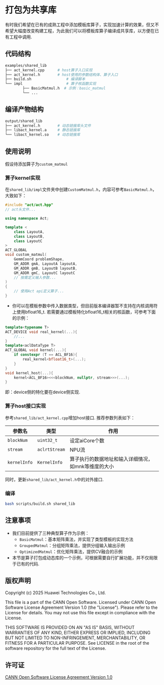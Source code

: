 # 打包为共享库

有时我们希望在已有的成熟工程中添加模板库算子，实现加速计算的效果，但又不希望大幅度改变构建工程，为此我们可以将模板库算子编译成共享库，以方便在已有工程中调用.

## 代码结构

```bash
examples/shared_lib
├── act_kernel.cpp      # host算子入口实现
├── act_kernel.h        # host使用的参数结构体、算子入口
├── build.sh                # 编译脚本
└── impl                    # 算子核函数实现
        ├── BasicMatmul.h  # 示例：basic_matmul
        └── ...
```

## 编译产物结构

```bash
output/shared_lib
├── act_kernel.h        # 动态链接库头文件
├── libact_kernel.a     # 静态链接库
└── libact_kernel.so    # 动态链接库
```

## 使用说明

假设待添加算子为`custom_matmul`

### 算子kernel实现

在`shared_lib/impl`文件夹中创建`CustomMatmul.h`，内容可参考`BasicMatmul.h`，大致如下：

```cpp
#include "act/act.hpp"
// act头文件...

using namespace Act;

template <
    class LayoutA,
    class LayoutB,
    class LayoutC
>
ACT_GLOBAL
void custom_matmul(
    GemmCoord problemShape,
    GM_ADDR gmA, LayoutA layoutA,
    GM_ADDR gmB, LayoutB layoutB,
    GM_ADDR gmC, LayoutC layoutC
    // 按需定义输入参数...
)
{
    // 使用Act api定义算子...
}
```
- 你可以在模板参数中传入数据类型，但目前版本编译器暂不支持在内核调用符上使用bfloat16_t. 若需要通过模板特化bfloat16_t相关的核函数，可参考下面的示例：
```cpp
template<typename T>
ACT_DEVICE void real_kernel(...){
    //...
}
template<aclDataType T>
ACT_GLOBAL void kernel(...){
    if constexpr (T == ACL_BF16){
        real_kernel<bfloat16_t>(...);
    }
}
void kernel_host(...){
    kernel<ACL_BF16><<<blockNum, nullptr, stream>>>(...);
}
```
即：device侧的特化要在device侧实现.
### 算子host接口实现

参考`shared_lib/act_kernel.cpp`增加host接口.
推荐参数列表如下：

| 参数名           | 类型             | 作用               |
| ---------------- | ---------------- | ------------------ |
| `blockNum`       | `uint32_t`       | 设定aiCore个数     |
| `stream`         | `aclrtStream`    | NPU流              |
| `kernelInfo` | `KernelInfo` | 算子执行的数据地址和输入详细情况，如mnk等维度的大小 |

同时，更新`shared_lib/act_kernel.h`中的对外接口.

### 编译

```bash
bash scripts/build.sh shared_lib
```

## 注意事项
- 我们目前提供了三种典型算子作为示例：
  - `BasicMatmul`：基本矩阵乘法，并实现了类型模板的实现方法
  - `GroupedMatmul`：分组矩阵乘法，提供分组输入输出示例
  - `OptimizedMatmul`：优化矩阵乘法，提供CV融合的示例
- 本节是算子打包成动态库的一个示例，可根据需要自行扩展功能，并不仅局限于已有的代码.

## 版权声明
Copyright (c) 2025 Huawei Technologies Co., Ltd.

This file is a part of the CANN Open Software.
Licensed under CANN Open Software License Agreement Version 1.0 (the "License").
Please refer to the License for details. You may not use this file except in compliance with the License.

THIS SOFTWARE IS PROVIDED ON AN "AS IS" BASIS, WITHOUT WARRANTIES OF ANY KIND,
EITHER EXPRESS OR IMPLIED,
INCLUDING BUT NOT LIMITED TO NON-INFRINGEMENT,
MERCHANTABILITY, OR FITNESS FOR A PARTICULAR   PURPOSE.
See LICENSE in the root of the software repository for the full text of the License.

## 许可证
[CANN Open Software License Agreement Version 1.0](../../LICENSE)